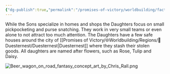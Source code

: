 ```yaml
---
{"dg-publish":true,"permalink":"/promises-of-victory/worldbuilding/factions/lost-hops/the-daughters-burglars-crew/","title":"The Daughters (burglars crew)","noteIcon":"Faction","created":"2023-01-25T02:26:54.093+01:00","updated":"2023-04-10T21:39:40.053+02:00"}
---
```


While the Sons specialize in homes and shops the Daughters focus on small pickpocketing and purse snatching. They work in very small teams or even alone to not attract too much attention. The Daughters have a few safe houses around the city of [[Promises of Victory/🌐Worldbuilding/Regions/🏰Duesternest/Duesternest\|Duesternest]] where they stash their stolen goods.
All daughters are named after flowers, such as Rose, Tulip and Daisy.

![Beer_wagon_on_road_fantasy_concept_art_by_Chris_Rall.png](/img/user/resources/Pictures/Beer_wagon_on_road_fantasy_concept_art_by_Chris_Rall.png)